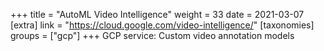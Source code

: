 +++
title = "AutoML Video Intelligence"
weight = 33
date = 2021-03-07
[extra]
link = "https://cloud.google.com/video-intelligence/"
[taxonomies]
groups = ["gcp"]
+++
GCP service: Custom video annotation models

